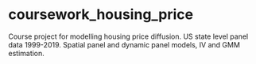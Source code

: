# coursework_housing_price
Course project for modelling housing price diffusion. US state level panel data 1999-2019. Spatial panel and dynamic panel models, IV and GMM estimation.
